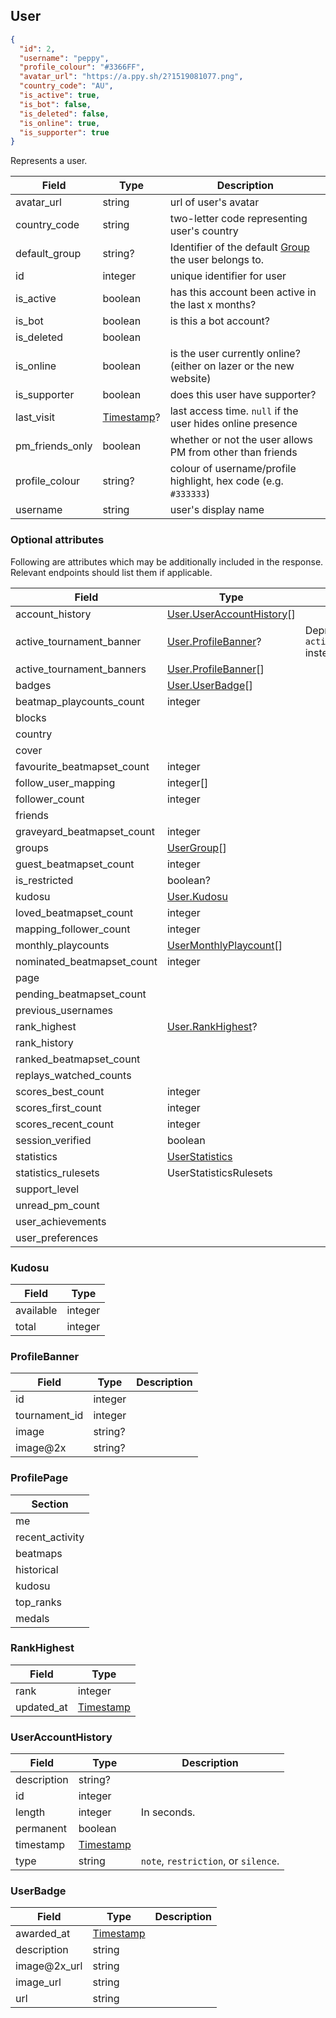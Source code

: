 ## User
```json
{
  "id": 2,
  "username": "peppy",
  "profile_colour": "#3366FF",
  "avatar_url": "https://a.ppy.sh/2?1519081077.png",
  "country_code": "AU",
  "is_active": true,
  "is_bot": false,
  "is_deleted": false,
  "is_online": true,
  "is_supporter": true
}
```

Represents a user.

Field           | Type                      | Description
--------------- | ------------------------- | ----------------------------------------------------------------------
avatar_url      | string                    | url of user's avatar
country_code    | string                    | two-letter code representing user's country
default_group   | string?                   | Identifier of the default [Group](#group) the user belongs to.
id              | integer                   | unique identifier for user
is_active       | boolean                   | has this account been active in the last x months?
is_bot          | boolean                   | is this a bot account?
is_deleted      | boolean                   | |
is_online       | boolean                   | is the user currently online? (either on lazer or the new website)
is_supporter    | boolean                   | does this user have supporter?
last_visit      | [Timestamp](#timestamp)?  | last access time. `null` if the user hides online presence
pm_friends_only | boolean                   | whether or not the user allows PM from other than friends
profile_colour  | string?                   | colour of username/profile highlight, hex code (e.g. `#333333`)
username        | string                    | user's display name

<div id="user-optionalattributes" data-unique="user-optionalattributes"></div>

### Optional attributes

Following are attributes which may be additionally included in the response. Relevant endpoints should list them if applicable.

Field                      | Type | Notes
---------------------------|----- | -----
account_history            | [User.UserAccountHistory](#user-useraccounthistory)[] | |
active_tournament_banner   | [User.ProfileBanner](#user-profilebanner)? | Deprecated, use `active_tournament_banners` instead.
active_tournament_banners  | [User.ProfileBanner](#user-profilebanner)[] | |
badges                     | [User.UserBadge](#user-userbadge)[] | |
beatmap_playcounts_count   | integer | |
blocks                     | | |
country                    | | |
cover                      | | |
favourite_beatmapset_count | integer | |
follow_user_mapping        | integer[] | |
follower_count             | integer | |
friends                    | | |
graveyard_beatmapset_count | integer | |
groups                     | [UserGroup](#usergroup)[] | |
guest_beatmapset_count     | integer | |
is_restricted              | boolean? | |
kudosu                     | [User.Kudosu](#user-kudosu) | |
loved_beatmapset_count     | integer | |
mapping_follower_count     | integer | |
monthly_playcounts         | [UserMonthlyPlaycount](#usermonthlyplaycount)[] | |
nominated_beatmapset_count | integer | |
page                       | | |
pending_beatmapset_count   | | |
previous_usernames         | | |
rank_highest               | [User.RankHighest](#user-rankhighest)? | |
rank_history               | | |
ranked_beatmapset_count    | | |
replays_watched_counts     | | |
scores_best_count          | integer | |
scores_first_count         | integer | |
scores_recent_count        | integer | |
session_verified           | boolean | |
statistics                 | [UserStatistics](#userstatistics) | |
statistics_rulesets        | UserStatisticsRulesets | |
support_level              | | |
unread_pm_count            | | |
user_achievements          | | |
user_preferences           | | |

<div id="user-kudosu" data-unique="user-kudosu"></div>

### Kudosu

Field     | Type
----------|-----
available | integer
total     | integer

<div id="user-profilebanner" data-unique="user-profilebanner"></div>

### ProfileBanner

Field         | Type        | Description
--------------|-------------|------------
id            | integer     | |
tournament_id | integer     | |
image         | string?     | |
image@2x      | string?     | |

<div id="user-profilepage" data-unique="user-profilepage"></div>

### ProfilePage

| Section         |
|-----------------|
| me              |
| recent_activity |
| beatmaps        |
| historical      |
| kudosu          |
| top_ranks       |
| medals          |

<div id="user-rankhighest" data-unique="user-rankhighest"></div>

### RankHighest

Field      | Type
-----------|-----
rank       | integer
updated_at | [Timestamp](#timestamp)

<div id="user-useraccounthistory" data-unique="user-useraccounthistory"></div>

### UserAccountHistory

Field       | Type                    | Description
------------|-------------------------|------------
description | string?                 | |
id          | integer                 | |
length      | integer                 | In seconds.
permanent   | boolean                 | |
timestamp   | [Timestamp](#timestamp) | |
type        | string                  | `note`, `restriction`, or `silence`.

<div id="user-userbadge" data-unique="user-userbadge"></div>

### UserBadge

Field        | Type                    | Description
-------------|-------------------------|------------
awarded_at   | [Timestamp](#timestamp) | |
description  | string                  | |
image@2x_url | string                  | |
image_url    | string                  | |
url          | string                  | |

